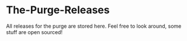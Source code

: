 # The-Purge-Releases
All releases for the purge are stored here. Feel free to look around, some stuff are open sourced!
